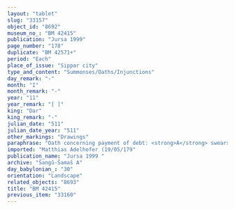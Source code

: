 ```yaml
---
layout: "tablet"
slug: "33157"
object_id: "8692"
museum_no_: "BM 42415"
publication: "Jursa 1999"
page_number: "178"
duplicate: "BM 42571+"
period: "Each"
place_of_issue: "Sippar city"
type_and_content: "Summonses/Oaths/Injunctions"
day_remark: "-"
month: "I"
month_remark: "-"
year: "11"
year_remark: "[ ]"
king: "Dar"
king_remark: "-"
julian_date: "511"
julian_date_year: "511"
other_markings: "Drawings"
paraphrase: "Oath concerning payment of debt: <strong>A</strong> swears by Bēl, Nab&ucirc; and the king to pay <strong>B</strong> 10 kor (1800 l) of barley in D&ucirc;zu (IV) of the 11<sup>th</sup> year. This amount corresponds to part of a larger debt for 21 kor (3780 l): <strong>A</strong> undertakes to deliver the remaining 11 kor (1980 l) in Ayyār (II) of the 12<sup>th</sup> year. This deal does not include an earlier claim of <strong>B</strong>, nor the promissory note of <strong>C</strong> charged against <strong>A</strong>. 5 witnesses and the scribe: Nidintu/Nab&ucirc;-ēṭir-nap&scaron;āti//I&scaron;&scaron;akku.<br /> &nbsp;<br /> <strong>A</strong> = Bēl-rēmanni/Mu&scaron;eb&scaron;i-Marduk//&Scaron;ang&ucirc;-&Scaron;ama&scaron;; <strong>B</strong>&nbsp;= Rēmūtu/&Scaron;ama&scaron;-zēru-ibni; <strong>C&nbsp;</strong>= Nab&ucirc;-iddin<br /> &nbsp;"
imported: "Matthias Adelhofer (19/05/179"
publication_name: "Jursa 1999 "
archive: "Šangû-Šamaš A"
day_babylonian_: "30"
orientation: "Landscape"
related_objects: "8693"
title: "BM 42415"
previous_item: "33160"
---
```

